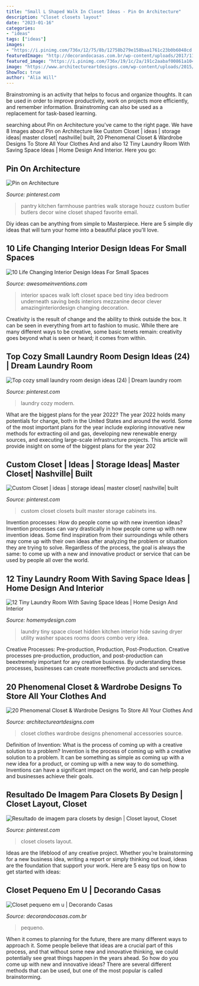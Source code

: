 ```yaml
---
title: "Small L Shaped Walk In Closet Ideas - Pin On Architecture"
description: "Closet closets layout"
date: "2023-01-16"
categories:
- "ideas"
tags: ["ideas"]
images:
- "https://i.pinimg.com/736x/12/75/8b/12758b279e158baa1761c23b0b6048cd.jpg"
featuredImage: "http://decorandocasas.com.br/wp-content/uploads/2017/11/Closet-pequeno-em-u-4.jpg"
featured_image: "https://i.pinimg.com/736x/19/1c/2a/191c2aabaf00861a104be75bc3c98ac9--custom-closets-custom-cabinets.jpg"
image: "https://www.architectureartdesigns.com/wp-content/uploads/2015/04/20-Phenomenal-Closet-Wardrobe-Designs-To-Store-All-Your-Clothes-And-Accessories-In-13-630x420.jpg"
ShowToc: true
author: "Alia Will"
---
```



Brainstroming is an activity that helps to focus and organize thoughts. It can be used in order to improve productivity, work on projects more efficiently, and remember information. Brainstroming can also be used as a replacement for task-based learning.

	

		
searching about Pin on Architecture you've came to the right page. We have 8 Images about Pin on Architecture like Custom Closet | ideas | storage ideas| master closet| nashville| built, 20 Phenomenal Closet &amp; Wardrobe Designs To Store All Your Clothes And and also 12 Tiny Laundry Room With Saving Space Ideas | Home Design And Interior. Here you go:
		
    
## Pin On Architecture

<img loading=lazy src="https://i.pinimg.com/736x/13/d0/24/13d024dca4bab3865f5a381baff86a58.jpg" onerror="this.onerror=null;this.src='https://tse4.mm.bing.net/th?id=OIP.D6wzlt87_v2U8rNDWWvUiQHaHa&amp;pid=15.1';" alt="Pin on Architecture">

_Source: pinterest.com_

>pantry kitchen farmhouse pantries walk storage houzz custom butler butlers decor wine closet shaped favorite email. 

	

Diy ideas can be anything from simple to Masterpiece. Here are 5 simple diy ideas that will turn your home into a beautiful place you'll love.

    
## 10 Life Changing Interior Design Ideas For Small Spaces

<img loading=lazy src="http://www.awesomeinventions.com/wp-content/uploads/2014/12/small-walk-in.jpg" onerror="this.onerror=null;this.src='https://tse2.mm.bing.net/th?id=OIP.93rymkaaOV25V7OaCF9sgwHaLG&amp;pid=15.1';" alt="10 Life Changing Interior Design Ideas For Small Spaces">

_Source: awesomeinventions.com_

>interior spaces walk loft closet space bed tiny idea bedroom underneath saving beds interiors mezzanine decor clever amazinginteriordesign changing decoration. 

	

Creativity is the result of change and the ability to think outside the box. It can be seen in everything from art to fashion to music. While there are many different ways to be creative, some basic tenets remain: creativity goes beyond what is seen or heard; it comes from within.

    
## Top Cozy Small Laundry Room Design Ideas (24) | Dream Laundry Room

<img loading=lazy src="https://i.pinimg.com/736x/4b/3c/2c/4b3c2c1b66c5bf3f9cf6a57d3157bd98.jpg" onerror="this.onerror=null;this.src='https://tse1.mm.bing.net/th?id=OIP.0lP73sJ7gEq5qjM6iAkrigHaJP&amp;pid=15.1';" alt="Top cozy small laundry room design ideas (24) | Dream laundry room">

_Source: pinterest.com_

>laundry cozy modern. 

	

What are the biggest plans for the year 2022?
The year 2022 holds many potentials for change, both in the United States and around the world. Some of the most important plans for the year include exploring innovative new methods for extracting oil and gas, developing new renewable energy sources, and executing large-scale infrastructure projects. This article will provide insight on some of the biggest plans for the year 202
    
## Custom Closet | Ideas | Storage Ideas| Master Closet| Nashville| Built

<img loading=lazy src="https://i.pinimg.com/736x/19/1c/2a/191c2aabaf00861a104be75bc3c98ac9--custom-closets-custom-cabinets.jpg" onerror="this.onerror=null;this.src='https://tse1.mm.bing.net/th?id=OIP._c1fwUnn5hKwJO2JY46-kwHaJ4&amp;pid=15.1';" alt="Custom Closet | ideas | storage ideas| master closet| nashville| built">

_Source: pinterest.com_

>custom closet closets built master storage cabinets ins. 

	

Invention processes: How do people come up with new invention ideas?
Invention processes can vary drastically in how people come up with new invention ideas. Some find inspiration from their surroundings while others may come up with their own ideas after analyzing the problem or situation they are trying to solve. Regardless of the process, the goal is always the same: to come up with a new and innovative product or service that can be used by people all over the world.

    
## 12 Tiny Laundry Room With Saving Space Ideas | Home Design And Interior

<img loading=lazy src="http://homemydesign.com/wp-content/uploads/2015/02/tiny-laundry-hidden-closet.jpg" onerror="this.onerror=null;this.src='https://tse3.mm.bing.net/th?id=OIP.hWEZxLFZHTsQJozZ6C0GUAHaLH&amp;pid=15.1';" alt="12 Tiny Laundry Room With Saving Space Ideas | Home Design And Interior">

_Source: homemydesign.com_

>laundry tiny space closet hidden kitchen interior hide saving dryer utility washer spaces rooms doors combo very idea. 

	

Creative Processes: Pre-production, Production, Post-Production.
Creative processes pre-production, production, and post-production can beextremely important for any creative business. By understanding these processes, businesses can create moreeffective products and services.

    
## 20 Phenomenal Closet &amp; Wardrobe Designs To Store All Your Clothes And

<img loading=lazy src="https://www.architectureartdesigns.com/wp-content/uploads/2015/04/20-Phenomenal-Closet-Wardrobe-Designs-To-Store-All-Your-Clothes-And-Accessories-In-13-630x420.jpg" onerror="this.onerror=null;this.src='https://tse1.mm.bing.net/th?id=OIP.FvNBy0HFi2KY7j-DluNyIgHaE8&amp;pid=15.1';" alt="20 Phenomenal Closet &amp; Wardrobe Designs To Store All Your Clothes And">

_Source: architectureartdesigns.com_

>closet clothes wardrobe designs phenomenal accessories source. 

	

Definition of Invention: What is the process of coming up with a creative solution to a problem?
Invention is the process of coming up with a creative solution to a problem. It can be something as simple as coming up with a new idea for a product, or coming up with a new way to do something. Inventions can have a significant impact on the world, and can help people and businesses achieve their goals.

    
## Resultado De Imagem Para Closets By Design | Closet Layout, Closet

<img loading=lazy src="https://i.pinimg.com/736x/12/75/8b/12758b279e158baa1761c23b0b6048cd.jpg" onerror="this.onerror=null;this.src='https://tse2.mm.bing.net/th?id=OIP.4BdPxc59N2ejs2AMQfCLNAAAAA&amp;pid=15.1';" alt="Resultado de imagem para closets by design | Closet layout, Closet">

_Source: pinterest.com_

>closet closets layout. 

	

Ideas are the lifeblood of any creative project. Whether you’re brainstorming for a new business idea, writing a report or simply thinking out loud, ideas are the foundation that support your work. Here are 5 easy tips on how to get started with ideas: 

    
## Closet Pequeno Em U | Decorando Casas

<img loading=lazy src="http://decorandocasas.com.br/wp-content/uploads/2017/11/Closet-pequeno-em-u-4.jpg" onerror="this.onerror=null;this.src='https://tse1.mm.bing.net/th?id=OIP.XxljahfUtlYF38CYJIcfNwHaFk&amp;pid=15.1';" alt="Closet pequeno em u | Decorando Casas">

_Source: decorandocasas.com.br_

>pequeno. 

	

When it comes to planning for the future, there are many different ways to approach it. Some people believe that ideas are a crucial part of this process, and that without some new and innovative thinking, we could potentially see great things happen in the years ahead. So how do you come up with new and innovative ideas? There are several different methods that can be used, but one of the most popular is called brainstorming.

